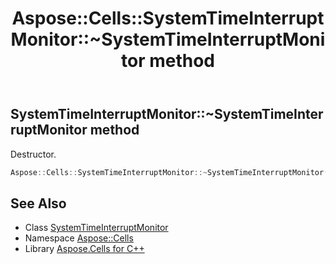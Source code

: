 ﻿---
title: Aspose::Cells::SystemTimeInterruptMonitor::~SystemTimeInterruptMonitor method
linktitle: ~SystemTimeInterruptMonitor
second_title: Aspose.Cells for C++ API Reference
description: 'Aspose::Cells::SystemTimeInterruptMonitor::~SystemTimeInterruptMonitor method. Destructor in C++.'
type: docs
weight: 200
url: /cpp/aspose.cells/systemtimeinterruptmonitor/~systemtimeinterruptmonitor/
---
## SystemTimeInterruptMonitor::~SystemTimeInterruptMonitor method


Destructor.

```cpp
Aspose::Cells::SystemTimeInterruptMonitor::~SystemTimeInterruptMonitor()
```

## See Also

* Class [SystemTimeInterruptMonitor](../)
* Namespace [Aspose::Cells](../../)
* Library [Aspose.Cells for C++](../../../)
